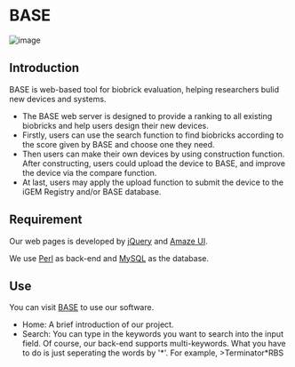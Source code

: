 BASE
======

![image](https://github.com/igemsoftware/SJTU-Software2015/blob/master/icon/baselogoweb-color-03.png)

## Introduction

BASE is web-based tool for biobrick evaluation, helping researchers bulid new devices and systems.
  - The BASE web server is designed to provide a ranking to all existing biobricks and help users design their new devices.
  - Firstly, users can use the search function to find biobricks according to the score given by BASE and choose one they need.
  - Then users can make their own devices by using construction function. After constructing, users could upload the device to BASE, and improve the device via the compare function. 
  - At last, users may apply the upload function to submit the device to the iGEM Registry and/or BASE database.

## Requirement

Our web pages is developed by [jQuery](http://jquery.com) and [Amaze UI](http://amazeui.org/?_ver=2.x).

We use [Perl](https://www.perl.org) as back-end and [MySQL](http://www.mysql.com) as the database.

## Use

You can visit [BASE](http://www.igembase.com) to use our software.
  - Home: A brief introduction of our project.
  - Search: You can type in the keywords you want to search into the input field. Of course, our back-end supports multi-keywords. What you have to do is just seperating the words by '\*'. For example, >Terminator\*RBS
